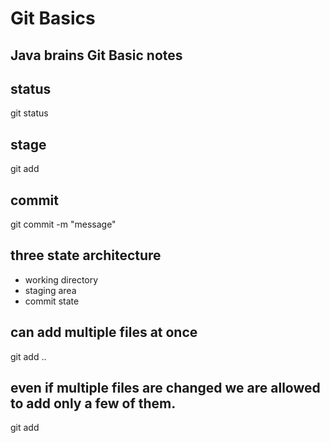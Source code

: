 # Git Basics
## Java brains Git Basic notes

## status 
git status 

## stage 
git add <filename>

## commit 
git commit -m "message"

## three state architecture 
* working directory 
* staging area
* commit state

## can add multiple files at once 
git add <filename1> <filename2> ..

## even if multiple files are changed we are allowed to add only a few of them.
git add <filename1>
